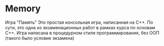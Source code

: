 # Memory
Игра "Память"
Это простая консольная игра, написанная на C++. По сути, это одна из экзаменационных работ в рамках
курса по основам С++.
Игра написана в процедурном стиле программирования, без ООП (такого было условие экзамена)
